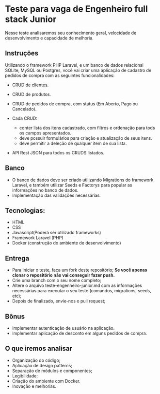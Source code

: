 # Teste para vaga de Engenheiro full stack Junior

Nesse teste analisaremos seu conhecimento geral, velocidade de desenvolvimento e capacidade de melhoria.

## Instruções

Utilizando o framework PHP Laravel, e um banco de dados relacional SQLite, MySQL ou Postgres, você vai criar uma aplicação de cadastro de pedidos de compra com as seguintes funcionalidades:

- CRUD de clientes.
- CRUD de produtos.
- CRUD de pedidos de compra, com status (Em Aberto, Pago ou Cancelado).
- Cada CRUD:
  - conter lista dos itens cadastrado, com filtros e ordenação para tods os campos apresentados.
  - deve possuir formulários para criação e atualização de seus itens.
  - deve permitir a deleção de qualquer item de sua lista.
    
- API Rest JSON para todos os CRUDS listados.

## Banco

- O banco de dados deve ser criado utilizando Migrations do framework Laravel, e também utilizar Seeds e Factorys para popular as informações no banco de dados.
- Implementação das validações necessárias.

## Tecnologias:

- HTML
- CSS
- Javascript(Poderá ser utilizado frameworks)
- Framework Laravel (PHP)
- Docker (construção do ambiente de desenvolvimento)

## Entrega

- Para iniciar o teste, faça um fork deste repositório; **Se você apenas clonar o repositório não vai conseguir fazer push.**
- Crie uma branch com o seu nome completo;
- Altere o arquivo teste-engenheiro-junior.md com as informações necessárias para executar o seu teste (comandos, migrations, seeds, etc);
- Depois de finalizado, envie-nos o pull request;

## Bônus

- Implementar autenticação de usuário na aplicação.
- Implementar aplicação de desconto em alguns pedidos de compra.


## O que iremos analisar

- Organização do código;
- Aplicação de design patterns;
- Separação de módulos e componentes;
- Legibilidade;
- Criação do ambiente com Docker.
- Inovação e melhorias.
